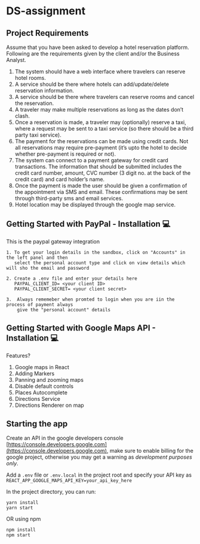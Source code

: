 # DS-assignment

## Project Requirements
Assume that you have been asked to develop a hotel reservation platform. Following are the requirements
given by the client and/or the Business Analyst. 

1.  The system should have a web interface where travelers can reserve hotel rooms.
2.  A service should be there where hotels can add/update/delete reservation information.
3.  A service should be there where travelers can reserve rooms and cancel the reservation.
4.  A traveler may make multiple reservations as long as the dates don’t clash.
5.  Once a reservation is made, a traveler may (optionally) reserve a taxi, where a request may be
sent to a taxi service (so there should be a third party taxi service).
6.  The payment for the reservations can be made using credit cards. Not all reservations may require
pre-payment (it’s upto the hotel to decide whether pre-payment is required or not).
7.  The system can connect to a payment gateway for credit card transactions. The information that
should be submitted includes the credit card number, amount, CVC number (3 digit no. at the
back of the credit card) and card holder’s name.
8.  Once the payment is made the user should be given a confirmation of the appointment via SMS
and email. These confirmations may be sent through third-party sms and email services.
9.  Hotel location may be displayed through the google map service. 


## Getting Started with PayPal - Installation :computer:
This is the paypal gateway integration

```
1. To get your login details in the sandbox, click on "Accounts" in the left panel and then 
   select the personal account type and click on view details which will sho the email and password
   
2. Create a .env file and enter your details here 
   PAYPAL_CLIENT_ID= <your client ID>
   PAYPAL_CLIENT_SECRET= <your client secret>

3.  Always rememeber when promted to login when you are iin the process of payment always 
    give the "personal account" details

```

## Getting Started with Google Maps API - Installation :computer:

Features?

1. Google maps in React
2. Adding Markers
3. Panning and zooming maps
4. Disable default controls
5. Places Autocomplete
6. Directions Service
7. Directions Renderer on map


## Starting the app

Create an API in the google developers console [https://console.developers.google.com](https://console.developers.google.com), make sure to enable billing for the google project, otherwise you may get a warning as _development purposes only_.

Add a `.env` file or `.env.local` in the project root and specify your API key as `REACT_APP_GOOGLE_MAPS_API_KEY=your_api_key_here`

In the project directory, you can run:

```
yarn install
yarn start
```

OR using npm

```
npm install
npm start
```
